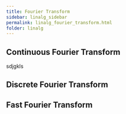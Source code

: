 ```yaml
---
title: Fourier Transform
sidebar: linalg_sidebar
permalink: linalg_fourier_transform.html
folder: linalg
---
```


## Continuous Fourier Transform

sdjgkls


## Discrete Fourier Transform


## Fast Fourier Transform

